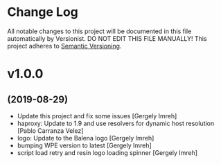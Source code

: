 # Change Log

All notable changes to this project will be documented in this file
automatically by Versionist. DO NOT EDIT THIS FILE MANUALLY!
This project adheres to [Semantic Versioning](http://semver.org/).

# v1.0.0
## (2019-08-29)

* Update this project and fix some issues [Gergely Imreh]
* haproxy: Update to 1.9 and use resolvers for dynamic host resolution [Pablo Carranza Velez]
* logo: Update to the Balena logo [Gergely Imreh]
* bumping WPE version to latest [Gergely Imreh]
* script load retry and resin logo loading spinner [Gergely Imreh]
